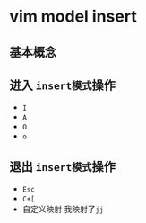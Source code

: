 <!--
 * @Author: hy
 * @Date: 2022-07-24 12:14:42
 * @LastEditors: hy
 * @Description: 
 * @LastEditTime: 2022-07-24 12:25:54
 * @FilePath: /til/vim/vim_model_insert.md
 * Copyright 2022 hy, All Rights Reserved. 
 * 仅供学习使用~
-->
# vim model insert

## 基本概念

##  进入 `insert模式`操作

- `I`
- `A`
- `O`
- `o`

##  退出 `insert模式`操作

- `Esc`
- `C+[`
- 自定义映射 我映射了`jj`

